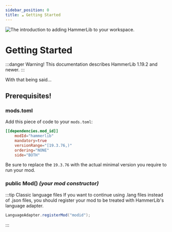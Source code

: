 ```yaml
---
sidebar_position: 0
title: ☁️ Getting Started
---
```


![The introduction to adding HammerLib to your workspace.](https://assets.zeith.org/logos/hammer-lib.png)
# Getting Started

:::danger Warning!
This documentation describes HammerLib 1.19.2 and newer.
:::

With that being said...
## Prerequisites!

### mods.toml
Add this piece of code to your `mods.toml`:
```toml
[[dependencies.mod_id]]
    modId="hammerlib"
    mandatory=true
    versionRange="[19.3.76,)"
    ordering="NONE"
    side="BOTH"
```

Be sure to replace the `19.3.76` with the actual minimal version you require to run your mod.

### public Mod() *(your mod constructor)*
:::tip Classic language files
If you want to continue using .lang files instead of .json files, you should register your mod to be treated with HammerLib's language adapter.
```java
LanguageAdapter.registerMod("modid");
```
:::